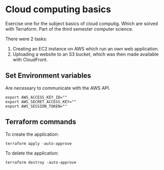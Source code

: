 # Cloud computing basics
Exercise one for the subject basics of cloud computig.
Which are solved with Terraform.
Part of the third semester computer science. 

There were 2 tasks: 
  1. Creating an EC2 instance on AWS which run an own web application.
  2. Uploading a website to an S3 bucket, which was then made available with CloudFront.

## Set Environment variables
Are necessary to communicate with the AWS API.
```
export AWS_ACCESS_KEY_ID=""
export AWS_SECRET_ACCESS_KEY=""
export AWS_SESSION_TOKEN=""
```

## Terraform commands
To create the application:
```
terraform apply -auto-approve
```
To delete the application:
```
terraform destroy -auto-approve
```
